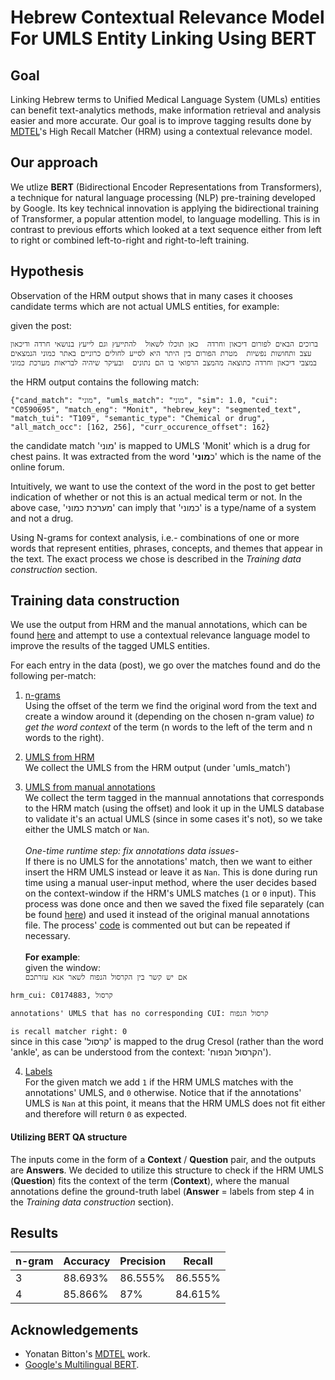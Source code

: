 # Hebrew Contextual Relevance Model For UMLS Entity Linking Using BERT

## Goal
Linking Hebrew terms to Unified Medical Language System (UMLs) entities can benefit text-analytics methods, make information retrieval and analysis 
easier and more accurate. Our goal is to improve tagging results done by [MDTEL](https://github.com/yonatanbitton/mdtel)'s High Recall Matcher (HRM) using a contextual relevance model.


## Our approach
We utlize **BERT** (Bidirectional Encoder Representations from Transformers), a technique for natural language processing (NLP) pre-training developed by Google.
Its key technical innovation is applying the bidirectional training of Transformer, a popular attention model, to language modelling.
This is in contrast to previous efforts which looked at a text sequence either from left to right or combined left-to-right and right-to-left training.

## Hypothesis
Observation of the HRM output shows that in many cases it chooses candidate terms which are not actual UMLS entities, for example:

given the post:

`
ברוכים הבאים לפורום דיכאון וחרדה  כאן תוכלו לשאול  להתייעץ וגם לייעץ בנושאי חרדה ודיכאון  עצב ותחושות נפשיות  מטרת הפורום בין היתר היא לסייע לחולים כרוניים באתר כמוני הנמצאים במצבי דיכאון וחרדה כתוצאה מהמצב הרפואי בו הם נתונים  ובעיקר שיהיה לבריאות מערכת כמוני
`

the HRM output contains the following match:
```
{"cand_match": "מוני", "umls_match": "מוני", "sim": 1.0, "cui": "C0590695", "match_eng": "Monit", "hebrew_key": "segmented_text", "match_tui": "T109", "semantic_type": "Chemical or drug", "all_match_occ": [162, 256], "curr_occurence_offset": 162}
```

the candidate match 'מוני' is mapped to UMLS 'Monit' which is a drug for chest pains. It was extracted from the word 'כ**מוני**' which is the name of the online forum.

Intuitively, we want to use the context of the word in the post to get better indication of whether or not this is an actual medical term or not. In the above case, 'מערכת כמוני' can imply that 'כמוני' is a type/name of a system and not a drug.

Using N-grams for context analysis, i.e.- combinations of one or more words that represent entities, phrases, concepts, and themes that appear in the text. The exact process we chose is described in the _Training data construction_ section.

## Training data construction
We use the output from HRM and the manual annotations, which can be found [here](https://drive.google.com/file/d/17JTxutH15P3R-Wd4x3d5ulY22KW0vVUC/view?usp=sharing) and attempt to use a contextual relevance language model to improve
the results of the tagged UMLS entities.

For each entry in the data (post), we go over the matches found and do the following per-match:

1) <u>n-grams</u><br>
Using the offset of the term we find the original word from the text and create a window around it (depending on the chosen n-gram value) _to get the word context_ of the term (n words to the left of the term and n words to the right). 

2) <u>UMLS from HRM</u><br>
We collect the UMLS from the HRM output (under 'umls_match')

3) <u>UMLS from manual annotations</u><br>
We collect the term tagged in the mannual annotations that corresponds to the HRM match (using the offset) and look it up in the UMLS database to validate it's an actual UMLS (since in some cases it's not), so we take either the UMLS match or `Nan`.
<br><br>
_One-time runtime step: fix annotations data issues-_<br>
If there is no UMLS for the annotations' match, then we want to either insert the HRM UMLS instead or leave it as `Nan`. This is done during run time using a manual user-input method, where the user decides based on the context-window if the HRM's UMLS matches (`1` or `0` input). This process was done once and then we saved the fixed file separately (can be found [here](training_data/output_data/corrected_annotations.json)) and used it instead of the original manual annotations file. The process' [code](training_data/main.py) is commented out but can be repeated if necessary.<br><br>**For example**:<br> given the window:<br>
`
אם יש קשר בין הקרסול הנפוח לשאר אנא עזרתכם
`<br>
```
hrm_cui: C0174883, קרסול
```
```
annotations' UMLS that has no corresponding CUI: קרסול הנפוח
```
```is recall matcher right: 0```<br>
since in this case 'קרסול' is mapped to the drug Cresol (rather than the word 'ankle', as can be understood from the context: 'הקרסול הנפוח').

4) <u>Labels</u><br>
For the given match we add `1` if the HRM UMLS matches with the annotations' UMLS, and `0` otherwise. Notice that if the annotations' UMLS is `Nan` at this point, it means that the HRM UMLS does not fit either and therefore will return `0` as expected.

#### Utilizing BERT QA structure
The inputs come in the form of a **Context** / **Question** pair, and the outputs are **Answers**. We decided to utilize this structure to check if the HRM UMLS (**Question**) fits the context of the term (**Context**), where the manual annotations define the ground-truth label (**Answer** = labels from step 4 in the _Training data construction_ section).

## Results
| n-gram | Accuracy | Precision | Recall |
| ------------- | ------------- | ------------- | ------------- |
| 3  | 88.693%  |86.555%   |86.555%   |
| 4  | 85.866%  |87%   |84.615%   |

## Acknowledgements
+ Yonatan Bitton's [MDTEL](https://github.com/yonatanbitton/mdtel) work.
+ [Google's Multilingual BERT](https://github.com/google-research/bert/blob/master/multilingual.md).

